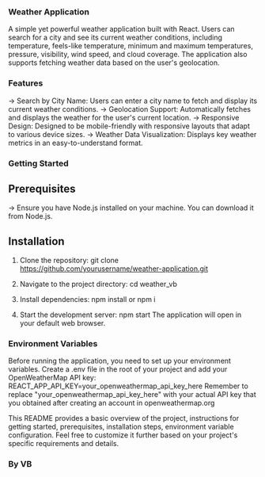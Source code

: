 ### Weather Application
  A simple yet powerful weather application built with React. Users can search for a city and see its current weather conditions, including temperature, feels-like temperature, minimum and maximum temperatures, pressure, visibility, wind speed, and cloud coverage. The application also supports fetching weather data based on the user's geolocation.

### Features
  -> Search by City Name: Users can enter a city name to fetch and display its current weather conditions.
  -> Geolocation Support: Automatically fetches and displays the weather for the user's current location.
  -> Responsive Design: Designed to be mobile-friendly with responsive layouts that adapt to various device sizes.
  -> Weather Data Visualization: Displays key weather metrics in an easy-to-understand format.
  
### Getting Started
## Prerequisites
  -> Ensure you have Node.js installed on your machine. You can download it from Node.js.

## Installation
1. Clone the repository:
   git clone https://github.com/yourusername/weather-application.git

2. Navigate to the project directory:
   cd weather_vb

3. Install dependencies:
   npm install or npm i

4. Start the development server:
   npm start
The application will open in your default web browser.

### Environment Variables
Before running the application, you need to set up your environment variables. 
Create a .env file in the root of your project and add your OpenWeatherMap API key:
  REACT_APP_API_KEY=your_openweathermap_api_key_here
Remember to replace "your_openweathermap_api_key_here" with your actual API key that you obtained after creating an account in openweathermap.org

This README provides a basic overview of the project, instructions for getting started, prerequisites, installation steps, environment variable configuration. Feel free to customize it further based on your project's specific requirements and details.
### By VB
